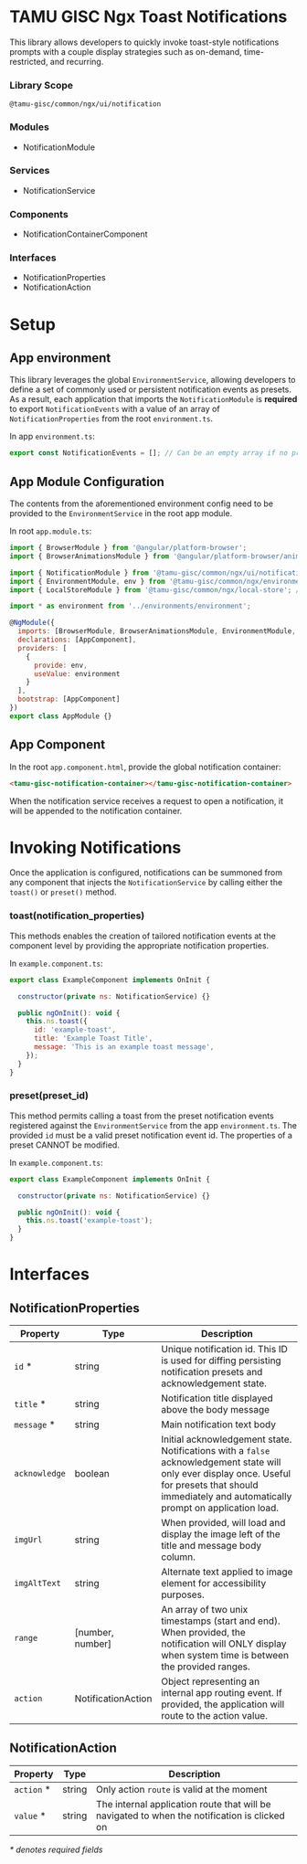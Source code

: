 # TAMU GISC Ngx Toast Notifications

This library allows developers to quickly invoke toast-style notifications prompts with a couple display strategies such as on-demand, time-restricted, and recurring.

### Library Scope

`@tamu-gisc/common/ngx/ui/notification`

### Modules

- NotificationModule

### Services

- NotificationService

### Components

- NotificationContainerComponent

### Interfaces

- NotificationProperties
- NotificationAction

# Setup

## App environment

This library leverages the global `EnvironmentService`, allowing developers to define a set of commonly used or persistent notification events as presets. As a result, each application that imports the `NotificationModule` is **required** to export `NotificationEvents` with a value of an array of `NotificationProperties` from the root `environment.ts`.

In app `environment.ts`:

```js
export const NotificationEvents = []; // Can be an empty array if no presets are being registered.
```

## App Module Configuration

The contents from the aforementioned environment config need to be provided to the `EnvironmentService` in the root app module.

In root `app.module.ts`:

```js
import { BrowserModule } from '@angular/platform-browser';
import { BrowserAnimationsModule } from '@angular/platform-browser/animations';

import { NotificationModule } from '@tamu-gisc/common/ngx/ui/notification';
import { EnvironmentModule, env } from '@tamu-gisc/common/ngx/environment';
import { LocalStoreModule } from '@tamu-gisc/common/ngx/local-store'; // Used to persist notification event presets

import * as environment from '../environments/environment';

@NgModule({
  imports: [BrowserModule, BrowserAnimationsModule, EnvironmentModule, LocalStoreModule, NotificationModule],
  declarations: [AppComponent],
  providers: [
    {
      provide: env,
      useValue: environment
    }
  ],
  bootstrap: [AppComponent]
})
export class AppModule {}
```

## App Component

In the root `app.component.html`, provide the global notification container:

```html
<tamu-gisc-notification-container></tamu-gisc-notification-container>
```

When the notification service receives a request to open a notification, it will be appended to the notification container.

# Invoking Notifications

Once the application is configured, notifications can be summoned from any component that injects the `NotificationService` by calling either the `toast()` or `preset()` method.

### toast(notification_properties)

This methods enables the creation of tailored notification events at the component level by providing the appropriate notification properties.

In `example.component.ts`:

```js
export class ExampleComponent implements OnInit {

  constructor(private ns: NotificationService) {}

  public ngOnInit(): void {
    this.ns.toast({
      id: 'example-toast',
      title: 'Example Toast Title',
      message: 'This is an example toast message',
    });
  }
}
```

### preset(preset_id)

This method permits calling a toast from the preset notification events registered against the `EnvironmentService` from the app `environment.ts`. The provided `id` must be a valid preset notification event id. The properties of a preset CANNOT be modified.

In `example.component.ts`:

```js
export class ExampleComponent implements OnInit {

  constructor(private ns: NotificationService) {}

  public ngOnInit(): void {
    this.ns.toast('example-toast');
  }
}
```

# Interfaces

## NotificationProperties

| Property      | Type               | Description                                                                                                                                                                                             |
| ------------- | ------------------ | ------------------------------------------------------------------------------------------------------------------------------------------------------------------------------------------------------- |
| `id` \*       | string             | Unique notification id. This ID is used for diffing persisting notification presets and acknowledgement state.                                                                                          |
| `title` \*    | string             | Notification title displayed above the body message                                                                                                                                                     |
| `message` \*  | string             | Main notification text body                                                                                                                                                                             |
| `acknowledge` | boolean            | Initial acknowledgement state. Notifications with a `false` acknowledgement state will only ever display once. Useful for presets that should immediately and automatically prompt on application load. |
| `imgUrl`      | string             | When provided, will load and display the image left of the title and message body column.                                                                                                               |
| `imgAltText`  | string             | Alternate text applied to image element for accessibility purposes.                                                                                                                                     |
| `range`       | [number, number]   | An array of two unix timestamps (start and end). When provided, the notification will ONLY display when system time is between the provided ranges.                                                     |
| `action`      | NotificationAction | Object representing an internal app routing event. If provided, the application will route to the action value.                                                                                         |

## NotificationAction

| Property    | Type   | Description                                                                                  |
| ----------- | ------ | -------------------------------------------------------------------------------------------- |
| `action` \* | string | Only action `route` is valid at the moment                                                   |
| `value` \*  | string | The internal application route that will be navigated to when the notification is clicked on |

_\* denotes required fields_
